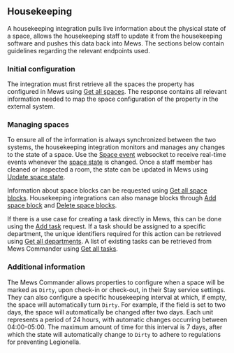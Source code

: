## Housekeeping

A housekeeping integration pulls live information about the physical state of a space, allows the housekeeping staff to update it from the housekeeping software and pushes this data back into Mews. The sections below contain guidelines regarding the relevant endpoints used.

### Initial configuration

The integration must first retrieve all the spaces the property has configured in Mews using [Get all spaces](operations/enterprises.md#get-all-spaces). The response contains all relevant information needed to map the space configuration of the property in the external system. 

### Managing spaces 

To ensure all of the information is always synchronized between the two systems, the housekeeping integration monitors and manages any changes to the state of a space. Use the [Space event](websockets.md#space-event) websocket to receive real-time events whenever the [space state](operations/enterprises.md#space-state) is changed. Once a staff member has cleaned or inspected a room, the state can be updated in Mews using [Update space state](operations/enterprises.md#update-space-state).

Information about space blocks can be requested using [Get all space blocks](operations/enterprises.md#get-all-space-blocks). Housekeeping integrations can also manage blocks through [Add space block](operations/enterprises.md#add-space-block) and [Delete space blocks](operations/enterprises.md#delete-space-blocks).

If there is a use case for creating a task directly in Mews, this can be done using the [Add task](operations/enterprises.md#add-task) request. If a task should be assigned to a specific department, the unique identifiers required for this action can be retrieved using [Get all departments](operations/enterprises.md#get-all-departments). A list of existing tasks can be retrieved from Mews Commander using [Get all tasks](operations/enterprises.md#get-all-tasks).

### Additional information

The Mews Commander allows properties to configure when a space will be marked as `Dirty`, upon check-in or check-out, in their Stay service settings. They can also configure a specific housekeeping interval at which, if empty, the space will automatically turn `Dirty`. For example, if the field is set to two days, the space will automatically be changed after two days. Each unit represents a period of 24 hours, with automatic changes occurring between 04:00-05:00. The maximum amount of time for this interval is 7 days, after which the state will automatically change to `Dirty` to adhere to regulations for preventing Legionella.
